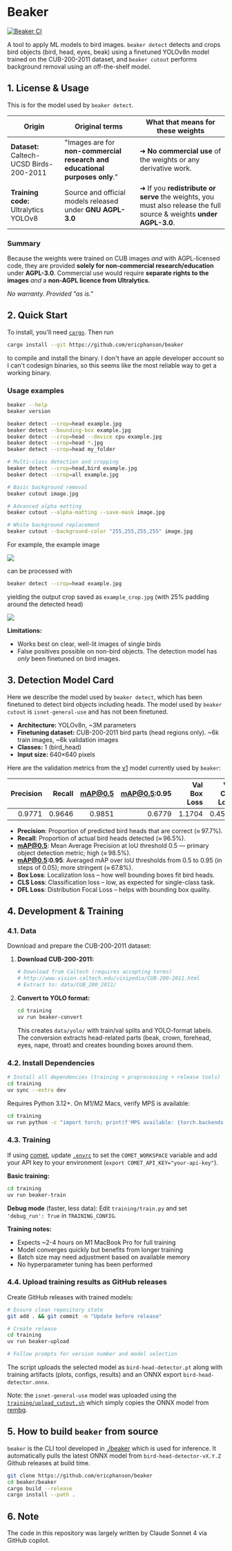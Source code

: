 # Beaker

[![Beaker CI](https://github.com/ericphanson/beaker/actions/workflows/beaker-ci.yml/badge.svg?branch=main)](https://github.com/ericphanson/beaker/actions/workflows/beaker-ci.yml)

A tool to apply ML models to bird images. `beaker detect` detects and crops bird objects (bird, head, eyes, beak) using a finetuned YOLOv8n model trained on the CUB-200-2011 dataset, and `beaker cutout` performs background removal using an off-the-shelf model.

## 1. License & Usage

This is for the model used by `beaker detect`.

| Origin | Original terms | What that means for these weights |
|--------|----------------|-----------------------------------|
| **Dataset:** Caltech-UCSD Birds-200-2011 | "Images are for **non-commercial research and educational purposes only**." | ➜ **No commercial use** of the weights or any derivative work. |
| **Training code:** Ultralytics YOLOv8 | Source and official models released under **GNU AGPL-3.0** | ➜ If you **redistribute or serve** the weights, you must also release the full source & weights **under AGPL-3.0**. |

### Summary
Because the weights were trained on CUB images *and* with AGPL-licensed code, they are provided **solely for non-commercial research/education** under **AGPL-3.0**.
Commercial use would require **separate rights to the images** *and* a **non-AGPL licence from Ultralytics**.

*No warranty. Provided "as is."*

## 2. Quick Start

To install, you'll need [`cargo`](https://doc.rust-lang.org/cargo/getting-started/installation.html). Then run
```bash
cargo install --git https://github.com/ericphanson/beaker
```

to compile and install the binary. I don't have an apple developer account so I can't codesign binaries, so this seems like the most reliable way to get a working binary.

### Usage examples

```bash
beaker --help
beaker version

beaker detect --crop=head example.jpg
beaker detect --bounding-box example.jpg
beaker detect --crop=head --device cpu example.jpg
beaker detect --crop=head *.jpg
beaker detect --crop=head my_folder

# Multi-class detection and cropping
beaker detect --crop=head,bird example.jpg
beaker detect --crop=all example.jpg

# Basic background removal
beaker cutout image.jpg

# Advanced alpha matting
beaker cutout --alpha-matting --save-mask image.jpg

# White background replacement
beaker cutout --background-color "255,255,255,255" image.jpg
```

For example, the example image

![](./example.jpg)

can be processed with

```sh
beaker detect --crop=head example.jpg
```

yielding the output crop saved as `example_crop.jpg` (with 25% padding around the detected head)

![](./example_crop.jpg)

**Limitations:**
- Works best on clear, well-lit images of single birds
- False positives possible on non-bird objects. The detection model has _only_ been finetuned on bird images.

## 3. Detection Model Card

Here we describe the model used by `beaker detect`, which has been finetuned to detect bird objects including heads. The model used by `beaker cutout` is `isnet-general-use` and has not been finetuned.

- **Architecture:** YOLOv8n, ~3M parameters
- **Finetuning dataset:** CUB-200-2011 bird parts (head regions only). ~6k train images, ~6k validation images
- **Classes:** 1 (bird_head)
- **Input size:** 640×640 pixels

Here are the validation metrics from the [v1](https://github.com/ericphanson/beaker/releases/tag/bird-head-detector-v1.0.0) model currently used by `beaker`:

| **Precision** | **Recall** | **mAP@0.5** | **mAP@0.5:0.95** | **Val Box Loss** | **Val CLS Loss** | **Val DFL Loss** |
|--------------:|-----------:|------------:|-----------------:|-----------------:|-----------------:|-----------------:|
| 0.9771        | 0.9646     | 0.9851      | 0.6779           | 1.1704           | 0.4518           | 1.2195           |

- **Precision**: Proportion of predicted bird heads that are correct (≈ 97.7%).
- **Recall**: Proportion of actual bird heads detected (≈ 96.5%).
- **mAP@0.5**: Mean Average Precision at IoU threshold 0.5 — primary object detection metric; high (≈ 98.5%).
- **mAP@0.5:0.95**: Averaged mAP over IoU thresholds from 0.5 to 0.95 (in steps of 0.05); more stringent (≈ 67.8%).
- **Box Loss**: Localization loss – how well bounding boxes fit bird heads.
- **CLS Loss**: Classification loss – low, as expected for single-class task.
- **DFL Loss**: Distribution Focal Loss – helps with bounding box quality.

## 4. Development & Training

### 4.1. Data

Download and prepare the CUB-200-2011 dataset:

1. **Download CUB-200-2011:**
   ```bash
   # Download from Caltech (requires accepting terms)
   # http://www.vision.caltech.edu/visipedia/CUB-200-2011.html
   # Extract to: data/CUB_200_2011/
   ```

2. **Convert to YOLO format:**
   ```bash
   cd training
   uv run beaker-convert
   ```

   This creates `data/yolo/` with train/val splits and YOLO-format labels. The conversion extracts head-related parts (beak, crown, forehead, eyes, nape, throat) and creates bounding boxes around them.

### 4.2. Install Dependencies

```bash
# Install all dependencies (training + preprocessing + release tools)
cd training
uv sync --extra dev
```

Requires Python 3.12+. On M1/M2 Macs, verify MPS is available:
```bash
cd training
uv run python -c "import torch; print(f'MPS available: {torch.backends.mps.is_available()}')"
```

### 4.3. Training

If using [comet](https://www.comet.com/), update [`.envrc`](./.envrc) to set the `COMET_WORKSPACE` variable and add your API key to your environment (`export COMET_API_KEY="your-api-key"`).

**Basic training:**
```bash
cd training
uv run beaker-train
```

**Debug mode** (faster, less data):
Edit `training/train.py` and set `'debug_run': True` in `TRAINING_CONFIG`.

**Training notes:**
- Expects ~2-4 hours on M1 MacBook Pro for full training
- Model converges quickly but benefits from longer training
- Batch size may need adjustment based on available memory
- No hyperparameter tuning has been performed

### 4.4. Upload training results as GitHub releases

Create GitHub releases with trained models:

```bash
# Ensure clean repository state
git add . && git commit -m "Update before release"

# Create release
cd training
uv run beaker-upload

# Follow prompts for version number and model selection
```

The script uploads the selected model as `bird-head-detector.pt` along with training artifacts (plots, configs, results) and an ONNX export `bird-head-detector.onnx`.

Note: the `isnet-general-use` model was uploaded using the [`training/upload_cutout.sh`](./training/upload_cutout.sh) which simply copies the ONNX model from [rembg](https://github.com/danielgatis/rembg).

## 5. How to build `beaker` from source

`beaker` is the CLI tool developed in [./beaker](./beaker/) which is used for inference. It automatically pulls the latest ONNX model from `bird-head-detector-vX.Y.Z` Github releases at build time.

```bash
git clone https://github.com/ericphanson/beaker
cd beaker/beaker
cargo build --release
cargo install --path .
```

## 6. Note

The code in this repository was largely written by Claude Sonnet 4 via GitHub copilot.
